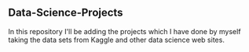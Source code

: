 ## Data-Science-Projects ##
In this repository I'll be adding the projects which I have done by myself taking the data sets from Kaggle and other data science web sites.           
